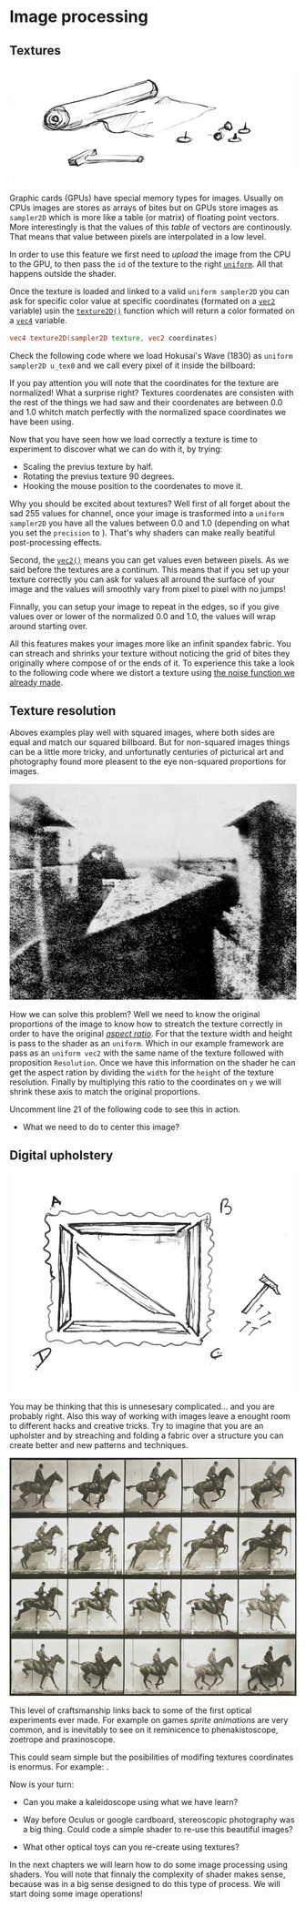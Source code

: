 # Image processing

## Textures

![](01.jpg)

Graphic cards (GPUs) have special memory types for images. Usually on CPUs images are stores as arrays of bites but on GPUs store images as ```sampler2D``` which is more like a table (or matrix) of floating point vectors. More interestingly is that the values of this *table* of vectors are continously. That means that value between pixels are interpolated in a low level.

In order to use this feature we first need to *upload* the image from the CPU to the GPU, to then pass the ```id``` of the texture to the right [```uniform```](../05). All that happens outside the shader. 

Once the texture is loaded and linked to a valid ```uniform sampler2D``` you can ask for specific color value at specific coordinates (formated on a [```vec2```](index.html#vec2.md) variable) usin the [```texture2D()```](index.html#texture2D.md) function which will return a color formated on a [```vec4```](index.html#vec4.md) variable.

```glsl
vec4 texture2D(sampler2D texture, vec2 coordinates)  
```

Check the following code where we load Hokusai's Wave (1830) as ```uniform sampler2D u_tex0``` and we call every pixel of it inside the billboard:

<div class="codeAndCanvas" data="texture.frag" data-textures="hokusai.jpg"></div>

If you pay attention you will note that the coordinates for the texture are normalized! What a surprise right? Textures coordenates are consisten with the rest of the things we had saw and their coordenates are between 0.0 and 1.0 whitch match perfectly with the normalized space coordinates we have been using. 

Now that you have seen how we load correctly a texture is time to experiment to discover what we can do with it, by trying:

* Scaling the previus texture by half.
* Rotating the previus texture 90 degrees.
* Hooking the mouse position to the coordenates to move it.

Why you should be excited about textures? Well first of all forget about the sad 255 values for channel, once your image is trasformed into a ```uniform sampler2D``` you have all the values between 0.0 and 1.0 (depending on what you set the ```precision``` to ). That's why shaders can make really beatiful post-processing effects. 

Second, the [```vec2()```](index.html#vec2.md) means you can get values even between pixels. As we said before the textures are a continum. This means that if you set up your texture correctly you can ask for values all arround the surface of your image and the values will smoothly vary from pixel to pixel with no jumps! 

Finnally, you can setup your image to repeat in the edges, so if you give values over or lower of the normalized 0.0 and 1.0, the values will wrap around starting over.

All this features makes your images more like an infinit spandex fabric. You can streach and shrinks your texture without noticing the grid of bites they originally where compose of or the ends of it. To experience this take a look to the following code where we distort a texture using [the noise function we already made](../11/).

<div class="codeAndCanvas" data="texture-noise.frag" data-textures="hokusai.jpg"></div>

## Texture resolution

Aboves examples play well with squared images, where both sides are equal and match our squared billboard. But for non-squared images things can be a little more tricky, and unfortunatly centuries of picturical art and photography found more pleasent to the eye non-squared proportions for images.

![Joseph Nicéphore Niépce (1826)](nicephore.jpg)

How we can solve this problem? Well we need to know the original proportions of the image to know how to streatch the texture correctly in order to have the original [*aspect ratio*](http://en.wikipedia.org/wiki/Aspect_ratio). For that the texture width and height is pass to the shader as an ```uniform```. Which in our example framework are pass as an ```uniform vec2``` with the same name of the texture followed with proposition ```Resolution```. Once we have this information on the shader he can get the aspect ration by dividing the ```width``` for the ```height``` of the texture resolution. Finally by multiplying this ratio to the coordinates on ```y``` we will shrink these axis to match the original proportions.

Uncomment line 21 of the following code to see this in action.

<div class="codeAndCanvas" data="texture-resolution.frag" data-textures="nicephore.jpg"></div>

* What we need to do to center this image?

## Digital upholstery

![](03.jpg)

You may be thinking that this is unnesesary complicated... and you are probably right. Also this way of working with images leave a enought room to different hacks and creative tricks. Try to imagine that you are an upholster and by streaching and folding a fabric over a structure you can create better and new patterns and techniques. 

![Eadweard's Muybridge study of motion](muybridge.jpg)

This level of craftsmanship links back to some of the first optical experiments ever made. For example on games *sprite animations* are very common, and is inevitably to see on it reminicence to phenakistoscope, zoetrope and praxinoscope.

This could seam simple but the posibilities of modifing textures coordinates is enormus. For example: .

<div class="codeAndCanvas" data="texture-sprite.frag" data-textures="muybridge.jpg"></div>

Now is your turn:

* Can you make a kaleidoscope using what we have learn?

* Way before Oculus or google cardboard, stereoscopic photography was a big thing. Could code a simple shader to re-use this beautiful images?

<a href=“../edit.html#10/ikeda-03.frag”><canvas id=“custom” class=“canvas” data-fragment-url=“ikeda-03.frag”  width=“520px” height=“200px”></canvas></a>


* What other optical toys can you re-create using textures?

In the next chapters we will learn how to do some image processing using shaders. You will note that finnaly the complexity of shader makes sense, because was in a big sense designed to do this type of process. We will start doing some image operations!